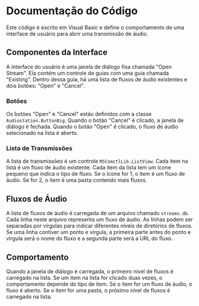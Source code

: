 # Documentação do Código

Este código é escrito em Visual Basic e define o comportamento de uma interface de usuário para abrir uma transmissão de áudio.

## Componentes da Interface

A interface do usuário é uma janela de diálogo fixa chamada "Open Stream". Ela contém um controle de guias com uma guia chamada "Existing". Dentro dessa guia, há uma lista de fluxos de áudio existentes e dois botões: "Open" e "Cancel".

### Botões

Os botões "Open" e "Cancel" estão definidos com a classe `Audiostation.ButtonBig`. Quando o botão "Cancel" é clicado, a janela de diálogo é fechada. Quando o botão "Open" é clicado, o fluxo de áudio selecionado na lista é aberto.

### Lista de Transmissões

A lista de transmissões é um controle `MSComctlLib.ListView`. Cada item na lista é um fluxo de áudio existente. Cada item da lista tem um ícone pequeno que indica o tipo de fluxo. Se o ícone for 1, o item é um fluxo de áudio. Se for 2, o item é uma pasta contendo mais fluxos.

## Fluxos de Áudio

A lista de fluxos de áudio é carregada de um arquivo chamado `streams.db`. Cada linha neste arquivo representa um fluxo de áudio. As linhas podem ser separadas por vírgulas para indicar diferentes níveis de diretórios de fluxos. Se uma linha contiver um ponto e vírgula, a primeira parte antes do ponto e vírgula será o nome do fluxo e a segunda parte será a URL do fluxo.

## Comportamento

Quando a janela de diálogo é carregada, o primeiro nível de fluxos é carregado na lista. Se um item na lista for clicado duas vezes, o comportamento depende do tipo de item. Se o item for um fluxo de áudio, o fluxo é aberto. Se o item for uma pasta, o próximo nível de fluxos é carregado na lista.